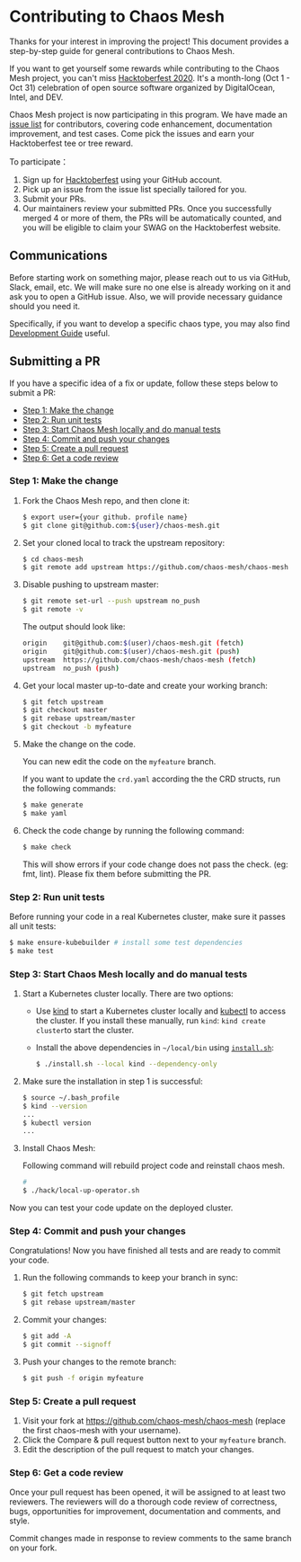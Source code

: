 # Contributing to Chaos Mesh

Thanks for your interest in improving the project! This document provides a step-by-step guide for general contributions to Chaos Mesh.

If you want to get yourself some rewards while contributing to the Chaos Mesh project, you can't miss [Hacktoberfest 2020](https://hacktoberfest.digitalocean.com/). It's a month-long (Oct 1 - Oct 31) celebration of open source software organized by DigitalOcean, Intel, and DEV.

Chaos Mesh project is now participating in this program. We have made an [issue list](https://github.com/chaos-mesh/chaos-mesh/issues?q=is%3Aissue+is%3Aopen+label%3AHacktoberfest) for contributors, covering code enhancement, documentation improvement, and test cases. Come pick the issues and earn your Hacktoberfest tee or tree reward.

To participate：

1. Sign up for [Hacktoberfest](https://hacktoberfest.digitalocean.com/login) using your GitHub account.
2. Pick up an issue from the issue list specially tailored for you.
3. Submit your PRs.
4. Our maintainers review your submitted PRs. Once you successfully merged 4 or more of them, the PRs will be automatically counted, and you will be eligible to claim your SWAG on the Hacktoberfest website.

## Communications

Before starting work on something major, please reach out to us via GitHub, Slack, email, etc. We will make sure no one else is already working on it and ask you to open a GitHub issue. Also, we will provide necessary guidance should you need it.

Specifically, if you want to develop a specific chaos type, you may also find [Development Guide](https://chaos-mesh.org/docs/development_guides/development_overview) useful.

## Submitting a PR

If you have a specific idea of a fix or update, follow these steps below to submit a PR:

- [Step 1: Make the change](#step-1-make-the-change)
- [Step 2: Run unit tests](#step-2-run-unit-tests)
- [Step 3: Start Chaos Mesh locally and do manual tests](#step-3-start-chaos-mesh-locally-and-do-manual-tests)
- [Step 4: Commit and push your changes](#step-4-commit-and-push-your-changes)
- [Step 5: Create a pull request](#step-5-create-a-pull-request)
- [Step 6: Get a code review](#step-6-get-a-code-review)

### Step 1: Make the change

1. Fork the Chaos Mesh repo, and then clone it:

   ```bash
   $ export user={your github. profile name}
   $ git clone git@github.com:${user}/chaos-mesh.git
   ```

2. Set your cloned local to track the upstream repository:

   ```bash
   $ cd chaos-mesh
   $ git remote add upstream https://github.com/chaos-mesh/chaos-mesh
   ```

3. Disable pushing to upstream master:

   ```bash
   $ git remote set-url --push upstream no_push
   $ git remote -v
   ```

   The output should look like:

   ```bash
   origin    git@github.com:$(user)/chaos-mesh.git (fetch)
   origin    git@github.com:$(user)/chaos-mesh.git (push)
   upstream  https://github.com/chaos-mesh/chaos-mesh (fetch)
   upstream  no_push (push)
   ```

4. Get your local master up-to-date and create your working branch:

   ```bash
   $ git fetch upstream
   $ git checkout master
   $ git rebase upstream/master
   $ git checkout -b myfeature
   ```

5. Make the change on the code.

   You can new edit the code on the `myfeature` branch.

   If you want to update the `crd.yaml` according the the CRD structs, run the following commands:

   ```bash
   $ make generate
   $ make yaml
   ```

6. Check the code change by running the following command:

   ```bash
   $ make check
   ```

   This will show errors if your code change does not pass the check. (eg: fmt, lint). Please fix them before submitting the PR.

### Step 2: Run unit tests

Before running your code in a real Kubernetes cluster, make sure it passes all unit tests:

```bash
$ make ensure-kubebuilder # install some test dependencies
$ make test
```

### Step 3: Start Chaos Mesh locally and do manual tests

1. Start a Kubernetes cluster locally. There are two options:

   - Use [kind](https://kind.sigs.k8s.io/docs/user/quick-start/#installation) to start a Kubernetes cluster locally and [kubectl](https://kubernetes.io/docs/reference/kubectl/overview/) to access the cluster. If you install these manually, run `kind`: `kind create cluster`to start the cluster.

   - Install the above dependencies in `~/local/bin` using [`install.sh`](https://github.com/chaos-mesh/chaos-mesh/blob/master/install.sh):

     ```bash
     $ ./install.sh --local kind --dependency-only
     ```

2. Make sure the installation in step 1 is successful:

   ```bash
   $ source ~/.bash_profile
   $ kind --version
   ...
   $ kubectl version
   ...
   ```

3. Install Chaos Mesh:

   Following command will rebuild project code and reinstall chaos mesh.

   ```bash
   #
   $ ./hack/local-up-operator.sh
   ```



Now you can test your code update on the deployed cluster.

### Step 4: Commit and push your changes

Congratulations! Now you have finished all tests and are ready to commit your code.

1. Run the following commands to keep your branch in sync:

   ```bash
   $ git fetch upstream
   $ git rebase upstream/master
   ```

2. Commit your changes:

   ```bash
   $ git add -A
   $ git commit --signoff
   ```

3. Push your changes to the remote branch:

   ```bash
   $ git push -f origin myfeature
   ```

### Step 5: Create a pull request

1. Visit your fork at <https://github.com/chaos-mesh/chaos-mesh> (replace the first chaos-mesh with your username).
2. Click the Compare & pull request button next to your `myfeature` branch.
3. Edit the description of the pull request to match your changes.

### Step 6: Get a code review

Once your pull request has been opened, it will be assigned to at least two reviewers. The reviewers will do a thorough code review of correctness, bugs, opportunities for improvement, documentation and comments, and style.

Commit changes made in response to review comments to the same branch on your fork.

